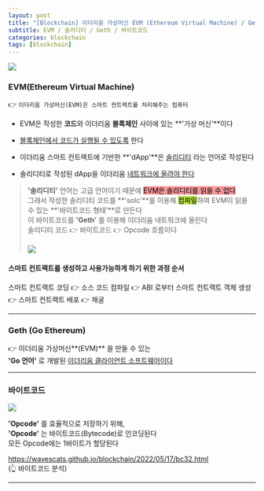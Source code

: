 ```yaml
---
layout: post
title: "[Blockchain] 이더리움 가상머신 EVM (Ethereum Virtual Machine) / Geth"
subtitle: EVM / 솔리디티 / Geth / 바이트코드
categories: blockchain
tags: [blockchain]
---
```


![](https://velog.velcdn.com/images/-__-/post/9633273d-99c3-4caa-8b7b-059b118fd87b/image.png)

### EVM(Ethereum Virtual Machine)

👉 `이더리움 가상머신(EVM)은 스마트 컨트랙트를 처리해주는 컴퓨터`

- EVM은 작성한 **코드**와 이더리움 **블록체인** 사이에 있는 **'가상 머신'**이다

- <u>블록체인에서 코드가 실행될 수 있도록</u> 한다

- 이더리움 스마트 컨트랙트에 기반한 **'dApp'**은 <u>솔리디티</u> 라는 언어로 작성된다

- 솔리디티로 작성된 dApp을 이더리움 <u>네트워크에 올려야 한다</u>

> **'솔리디티'** 언어는 고급 언어이기 때문에 <span style="background-color:#F7969A; color:#000;">EVM은 솔리디티를 읽을 수 없다</span><br>
> 그래서 작성한 솔리디티 코드를 **'solc'**를 이용해 <span style="background-color:#B5E045; color:#000;">컴파일</span>하여 EVM이 읽을 수 있는 **'바이트코드 형태'**로 만든다<br>
> 이 바이트코드를 **'Geth'** 를 이용해 이더리움 네트워크에 올린다<br>
> 솔리디티 코드 👉 바이트코드 👉 Opcode 흐름이다<br>
> <br>
> ![](https://velog.velcdn.com/images/-__-/post/cc8f811d-27d5-4fdf-8dc4-d2e393f55250/image.png)

#### 스마트 컨트랙트를 생성하고 사용가능하게 하기 위한 과정 순서

스마트 컨트랙트 코딩 👉 소스 코드 컴파일 👉 ABI 로부터 스마트 컨트랙트 객체 생성 👉 스마트 컨트랙트 배포 👉 채굴

<hr>

### Geth (Go Ethereum)

👉 이더리움 가상머신**(EVM)** 을 만들 수 있는 <br>
**'Go 언어'** 로 개발된 <u>이더리움 클라이언트 소프트웨어이다</u>

<hr>

### 바이트코드

![](https://velog.velcdn.com/images/-__-/post/2dded88d-b545-46a4-9387-4198e337001f/image.png)

**'Opcode'** 를 효율적으로 저장하기 위해,<br>
**'Opcode'** 는 바이트코드(Bytecode)로 인코딩된다<br>
모든 Opcode에는 1바이트가 할당된다

<https://wavescats.github.io/blockchain/2022/05/17/bc32.html><br>
(👆 바이트코드 분석)

---
